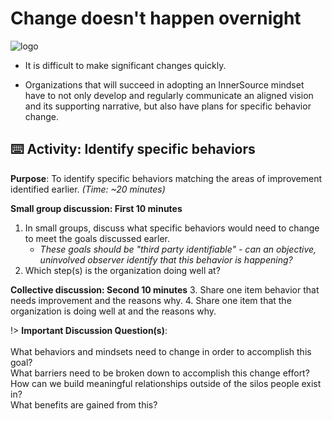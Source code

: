 # Change doesn't happen overnight

![logo](../images/habits.jpg ':no-zoom')

- It is difficult to make significant changes quickly.

- Organizations that will succeed in adopting an InnerSource mindset have to not only develop and regularly communicate an aligned vision and its supporting narrative, but also have plans for specific behavior change.

## ⌨️ Activity: Identify specific behaviors

**Purpose**: To identify specific behaviors matching the areas of improvement identified earlier. _(Time: ~20 minutes)_

**Small group discussion: First 10 minutes**
1. In small groups, discuss what specific behaviors would need to change to meet the goals discussed earler.
   - _These goals should be "third party identifiable" - can an objective, uninvolved observer identify that this behavior is happening?_
2. Which step(s) is the organization doing well at?

**Collective discussion: Second 10 minutes**
3. Share one item behavior that needs improvement and the reasons why.
4. Share one item that the organization is doing well at and the reasons why.

!> **Important Discussion Question(s)**: <br><br>What behaviors and mindsets need to change in order to accomplish this goal?<br>What barriers need to be broken down to accomplish this change effort?<br>How can we build meaningful relationships outside of the silos people exist in?<br>What benefits are gained from this?
